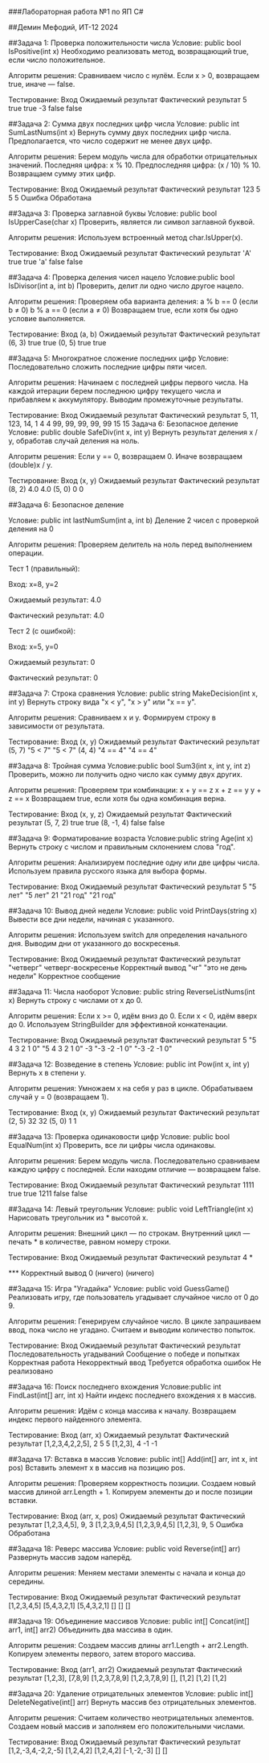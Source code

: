 ###Лабораторная работа №1 по ЯП C# 

##Демин Мефодий, ИТ-12 2024 

##Задача 1: Проверка положительности числа
Условие: public bool IsPositive(int x)
Необходимо реализовать метод, возвращающий true, если число положительное.

Алгоритм решения:
Сравниваем число с нулём.
Если x > 0, возвращаем true, иначе — false.

Тестирование:
Вход	Ожидаемый результат	Фактический результат
5	true	true
-3	false	false



##Задача 2: Сумма двух последних цифр числа
Условие: public int SumLastNums(int x)
Вернуть сумму двух последних цифр числа. Предполагается, что число содержит не менее двух цифр.

Алгоритм решения:
Берем модуль числа для обработки отрицательных значений.
Последняя цифра: x % 10.
Предпоследняя цифра: (x / 10) % 10.
Возвращаем сумму этих цифр.

Тестирование:
Вход	Ожидаемый результат	Фактический результат
123	5	5
5	Ошибка	Обработана



##Задача 3: Проверка заглавной буквы
Условие: public bool IsUpperCase(char x)
Проверить, является ли символ заглавной буквой.

Алгоритм решения:
Используем встроенный метод char.IsUpper(x).

Тестирование:
Вход	Ожидаемый результат	Фактический результат
'A'	true	true
'a'	false	false



##Задача 4: Проверка деления чисел нацело
Условие:public bool IsDivisor(int a, int b)
Проверить, делит ли одно число другое нацело.

Алгоритм решения:
Проверяем оба варианта деления:
a % b == 0 (если b ≠ 0)
b % a == 0 (если a ≠ 0)
Возвращаем true, если хотя бы одно условие выполняется.

Тестирование:
Вход (a, b)	Ожидаемый результат	Фактический результат
(6, 3)	true	true
(0, 5)	true	true



##Задача 5: Многократное сложение последних цифр
Условие:
Последовательно сложить последние цифры пяти чисел.

Алгоритм решения:
Начинаем с последней цифры первого числа.
На каждой итерации берем последнюю цифру текущего числа и прибавляем к аккумулятору.
Выводим промежуточные результаты.

Тестирование:
Вход	Ожидаемый результат	Фактический результат
5, 11, 123, 14, 1	4	4
99, 99, 99, 99, 99	15	15
Задача 6: Безопасное деление
Условие: public double SafeDiv(int x, int y)
Вернуть результат деления x / y, обработав случай деления на ноль.

Алгоритм решения:
Если y == 0, возвращаем 0.
Иначе возвращаем (double)x / y.

Тестирование:
Вход (x, y)	Ожидаемый результат	Фактический результат
(8, 2)	4.0	4.0
(5, 0)	0	0

##Задача 6: Безопасное деление 

Условие: public int lastNumSum(int a, int b) 
Деление 2 чисел с проверкой деления на 0

Алгоритм решения: Проверяем делитель на ноль перед выполнением операции. 

Тест 1 (правильный): 

Вход: x=8, y=2 

Ожидаемый результат: 4.0 

Фактический результат: 4.0 

Тест 2 (с ошибкой): 

Вход: x=5, y=0 

Ожидаемый результат: 0 

Фактический результат: 0 

##Задача 7: Строка сравнения
Условие: public string MakeDecision(int x, int y)
Вернуть строку вида "x < y", "x > y" или "x == y".

Алгоритм решения:
Сравниваем x и y.
Формируем строку в зависимости от результата.

Тестирование:
Вход (x, y)	Ожидаемый результат	Фактический результат
(5, 7)	"5 < 7"	"5 < 7"
(4, 4)	"4 == 4"	"4 == 4"



##Задача 8: Тройная сумма
Условие:public bool Sum3(int x, int y, int z)
Проверить, можно ли получить одно число как сумму двух других.

Алгоритм решения:
Проверяем три комбинации:
x + y == z
x + z == y
y + z == x
Возвращаем true, если хотя бы одна комбинация верна.

Тестирование:
Вход (x, y, z)	Ожидаемый результат	Фактический результат
(5, 7, 2)	true	true
(8, -1, 4)	false	false



##Задача 9: Форматирование возраста
Условие:public string Age(int x)
Вернуть строку с числом и правильным склонением слова "год".

Алгоритм решения:
Анализируем последние одну или две цифры числа.
Используем правила русского языка для выбора формы.

Тестирование:
Вход	Ожидаемый результат	Фактический результат
5	"5 лет"	"5 лет"
21	"21 год"	"21 год"



##Задача 10: Вывод дней недели
Условие: public void PrintDays(string x)
Вывести все дни недели, начиная с указанного.

Алгоритм решения:
Используем switch для определения начального дня.
Выводим дни от указанного до воскресенья.

Тестирование:
Вход	Ожидаемый результат	Фактический результат
"четверг"	четверг-воскресенье	Корректный вывод
"чг"	"это не день недели"	Корректное сообщение



##Задача 11: Числа наоборот
Условие: public string ReverseListNums(int x)
Вернуть строку с числами от x до 0.

Алгоритм решения:
Если x >= 0, идём вниз до 0.
Если x < 0, идём вверх до 0.
Используем StringBuilder для эффективной конкатенации.

Тестирование:
Вход	Ожидаемый результат	Фактический результат
5	"5 4 3 2 1 0"	"5 4 3 2 1 0"
-3	"-3 -2 -1 0"	"-3 -2 -1 0"



##Задача 12: Возведение в степень
Условие: public int Pow(int x, int y)
Вернуть x в степени y.

Алгоритм решения:
Умножаем x на себя y раз в цикле.
Обрабатываем случай y = 0 (возвращаем 1).

Тестирование:
Вход (x, y)	Ожидаемый результат	Фактический результат
(2, 5)	32	32
(5, 0)	1	1



##Задача 13: Проверка одинаковости цифр
Условие: public bool EqualNum(int x)
Проверить, все ли цифры числа одинаковы.

Алгоритм решения:
Берем модуль числа.
Последовательно сравниваем каждую цифру с последней.
Если находим отличие — возвращаем false.

Тестирование:
Вход	Ожидаемый результат	Фактический результат
1111	true	true
1211	false	false



##Задача 14: Левый треугольник
Условие: public void LeftTriangle(int x)
Нарисовать треугольник из * высотой x.

Алгоритм решения:
Внешний цикл — по строкам.
Внутренний цикл — печать * в количестве, равном номеру строки.

Тестирование:
Вход	Ожидаемый результат	Фактический результат
4	         *


***	Корректный вывод
0	(ничего)	(ничего)



##Задача 15: Игра "Угадайка"
Условие: public void GuessGame()
Реализовать игру, где пользователь угадывает случайное число от 0 до 9.

Алгоритм решения:
Генерируем случайное число.
В цикле запрашиваем ввод, пока число не угадано.
Считаем и выводим количество попыток.

Тестирование:
Вход	Ожидаемый результат	Фактический результат
Последовательность угадываний	Сообщение о победе и попытках	Корректная работа
Некорректный ввод	Требуется обработка ошибок	Не реализовано



##Задача 16: Поиск последнего вхождения
Условие:public int FindLast(int[] arr, int x)
Найти индекс последнего вхождения x в массив.

Алгоритм решения:
Идём с конца массива к началу.
Возвращаем индекс первого найденного элемента.

Тестирование:
Вход (arr, x)	Ожидаемый результат	Фактический результат
[1,2,3,4,2,2,5], 2	5	5
[1,2,3], 4	-1	-1



##Задача 17: Вставка в массив
Условие: public int[] Add(int[] arr, int x, int pos)
Вставить элемент x в массив на позицию pos.

Алгоритм решения:
Проверяем корректность позиции.
Создаем новый массив длиной arr.Length + 1.
Копируем элементы до и после позиции вставки.

Тестирование:
Вход (arr, x, pos)	Ожидаемый результат	Фактический результат
[1,2,3,4,5], 9, 3	[1,2,3,9,4,5]	[1,2,3,9,4,5]
[1,2,3], 9, 5	Ошибка	Обработана



##Задача 18: Реверс массива
Условие: public void Reverse(int[] arr)
Развернуть массив задом наперёд.

Алгоритм решения:
Меняем местами элементы с начала и конца до середины.

Тестирование:
Вход	Ожидаемый результат	Фактический результат
[1,2,3,4,5]	[5,4,3,2,1]	[5,4,3,2,1]
[]	[]	[]



##Задача 19: Объединение массивов
Условие: public int[] Concat(int[] arr1, int[] arr2)
Объединить два массива в один.

Алгоритм решения:
Создаем массив длины arr1.Length + arr2.Length.
Копируем элементы первого, затем второго массива.

Тестирование:
Вход (arr1, arr2)	Ожидаемый результат	Фактический результат
[1,2,3], [7,8,9]	[1,2,3,7,8,9]	[1,2,3,7,8,9]
[], [1,2]	[1,2]	[1,2]



##Задача 20: Удаление отрицательных элементов
Условие:
public int[] DeleteNegative(int[] arr)
Вернуть массив без отрицательных элементов.

Алгоритм решения:
Считаем количество неотрицательных элементов.
Создаем новый массив и заполняем его положительными числами.

Тестирование:
Вход	Ожидаемый результат	Фактический результат
[1,2,-3,4,-2,2,-5]	[1,2,4,2]	[1,2,4,2]
[-1,-2,-3]	[]	[]

